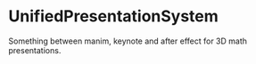 # UnifiedPresentationSystem
Something between manim, keynote and after effect for 3D math presentations. 
